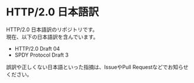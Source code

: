 HTTP/2.0 日本語訳
===============================================

HTTP/2.0 日本語訳のリポジトリです。    
現在、以下の日本語訳を含んでいます。

* HTTP/2.0 Draft 04
* SPDY Protocol Draft 3

誤訳や正しくない日本語といった指摘は、IssueやPull Requestなどでお知らせください。

